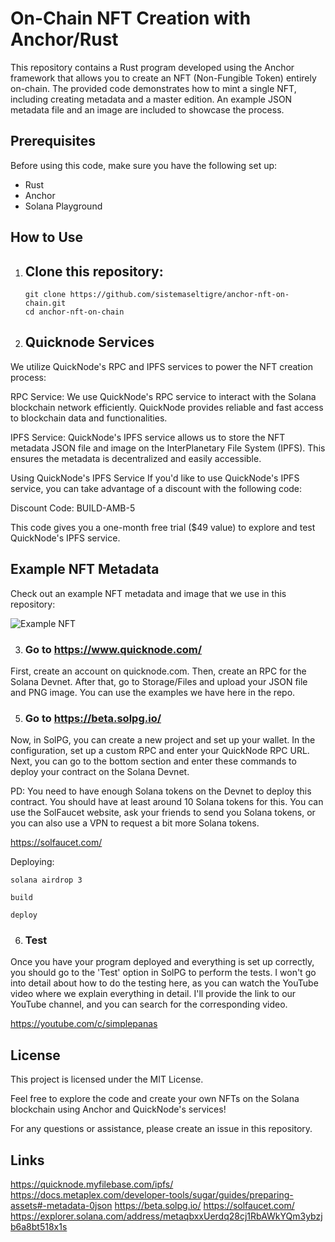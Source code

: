# On-Chain NFT Creation with Anchor/Rust

This repository contains a Rust program developed using the Anchor framework that allows you to create an NFT (Non-Fungible Token) entirely on-chain. The provided code demonstrates how to mint a single NFT, including creating metadata and a master edition. An example JSON metadata file and an image are included to showcase the process.

## Prerequisites

Before using this code, make sure you have the following set up:

- Rust
- Anchor 
- Solana Playground

## How to Use

1. ## Clone this repository:

   ```
   git clone https://github.com/sistemaseltigre/anchor-nft-on-chain.git
   cd anchor-nft-on-chain
   ```
2. ## Quicknode Services

We utilize QuickNode's RPC and IPFS services to power the NFT creation process:

RPC Service: We use QuickNode's RPC service to interact with the Solana blockchain network efficiently. QuickNode provides reliable and fast access to blockchain data and functionalities.

IPFS Service: QuickNode's IPFS service allows us to store the NFT metadata JSON file and image on the InterPlanetary File System (IPFS). This ensures the metadata is decentralized and easily accessible.

Using QuickNode's IPFS Service
If you'd like to use QuickNode's IPFS service, you can take advantage of a discount with the following code:

Discount Code: BUILD-AMB-5

This code gives you a one-month free trial ($49 value) to explore and test QuickNode's IPFS service.

## Example NFT Metadata

Check out an example NFT metadata and image that we use in this repository:

![Example NFT](https://quicknode.myfilebase.com/ipfs/QmP76NJ7cbPgLNRL2iTcvXdoCuS7z47Ke8ap2YXsJAttNf)

3. ### Go to https://www.quicknode.com/

First, create an account on quicknode.com. Then, create an RPC for the Solana Devnet. After that, go to Storage/Files and upload your JSON file and PNG image. You can use the examples we have here in the repo.

5. ### Go to https://beta.solpg.io/

Now, in SolPG, you can create a new project and set up your wallet. In the configuration, set up a custom RPC and enter your QuickNode RPC URL. Next, you can go to the bottom section and enter these commands to deploy your contract on the Solana Devnet.

PD: You need to have enough Solana tokens on the Devnet to deploy this contract. You should have at least around 10 Solana tokens for this. You can use the SolFaucet website, ask your friends to send you Solana tokens, or you can also use a VPN to request a bit more Solana tokens.

https://solfaucet.com/

Deploying:

```
solana airdrop 3
```
```
build
```
```
deploy
```

6. ### Test

Once you have your program deployed and everything is set up correctly, you should go to the 'Test' option in SolPG to perform the tests. I won't go into detail about how to do the testing here, as you can watch the YouTube video where we explain everything in detail. I'll provide the link to our YouTube channel, and you can search for the corresponding video.

https://youtube.com/c/simplepanas


## License
This project is licensed under the MIT License.

Feel free to explore the code and create your own NFTs on the Solana blockchain using Anchor and QuickNode's services!

For any questions or assistance, please create an issue in this repository.

## Links
https://quicknode.myfilebase.com/ipfs/<CID>
https://docs.metaplex.com/developer-tools/sugar/guides/preparing-assets#-metadata-0json
https://beta.solpg.io/
https://solfaucet.com/
https://explorer.solana.com/address/metaqbxxUerdq28cj1RbAWkYQm3ybzjb6a8bt518x1s